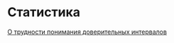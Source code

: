 # Статистика

[О трудности понимания доверительных интервалов](http://thinkcognitive.org/ru/blog/golova-professora-bambldorfa#.XpGI75MzZQI)